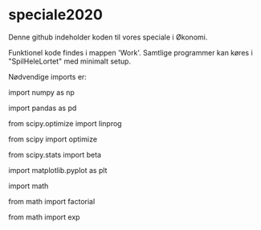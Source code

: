 # speciale2020

Denne github indeholder koden til vores speciale i Økonomi.

Funktionel kode findes i mappen 'Work'. Samtlige programmer kan køres i "SpilHeleLortet" med minimalt setup.

Nødvendige imports er:

import numpy as np

import pandas as pd

from scipy.optimize import linprog

from scipy import optimize

from scipy.stats import beta

import matplotlib.pyplot as plt

import math

from math import factorial

from math import exp


